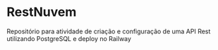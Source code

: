 # RestNuvem
Repositório para atividade de criação e configuração de uma API Rest utilizando PostgreSQL e deploy no Railway
